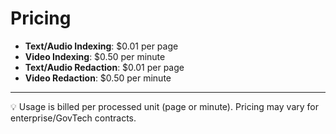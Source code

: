 # Pricing

- **Text/Audio Indexing**: $0.01 per page  
- **Video Indexing**: $0.50 per minute  
- **Text/Audio Redaction**: $0.01 per page  
- **Video Redaction**: $0.50 per minute  

---

💡 Usage is billed per processed unit (page or minute). Pricing may vary for enterprise/GovTech contracts.
